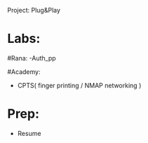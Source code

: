 Project: Plug&Play

# Labs:

#Rana:
-Auth_pp

#Academy:
- CPTS( finger printing / NMAP networking )

# Prep:
- Resume
